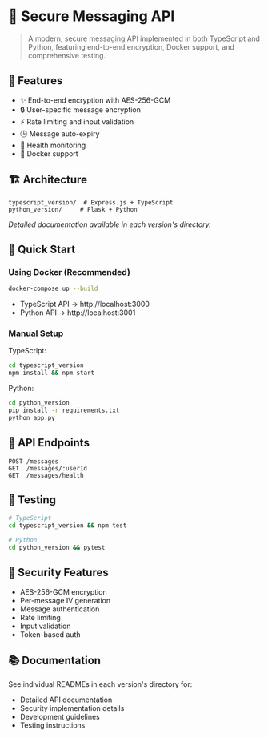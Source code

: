 # 🔐 Secure Messaging API

> A modern, secure messaging API implemented in both TypeScript and Python, featuring end-to-end encryption, Docker support, and comprehensive testing.

## 🌟 Features

- ✨ End-to-end encryption with AES-256-GCM
- 🔒 User-specific message encryption
- ⚡ Rate limiting and input validation
- 🕒 Message auto-expiry
- 🎯 Health monitoring
- 🐳 Docker support

## 🏗️ Architecture

```
typescript_version/  # Express.js + TypeScript
python_version/     # Flask + Python
```

*Detailed documentation available in each version's directory.*

## 🚀 Quick Start

### Using Docker (Recommended)
```bash
docker-compose up --build
```
- TypeScript API → http://localhost:3000
- Python API → http://localhost:3001

### Manual Setup

TypeScript:
```bash
cd typescript_version
npm install && npm start
```

Python:
```bash
cd python_version
pip install -r requirements.txt
python app.py
```

## 🔌 API Endpoints

```http
POST /messages
GET  /messages/:userId
GET  /messages/health
```

## 🧪 Testing

```bash
# TypeScript
cd typescript_version && npm test

# Python
cd python_version && pytest
```

## 🔐 Security Features

- AES-256-GCM encryption
- Per-message IV generation
- Message authentication
- Rate limiting
- Input validation
- Token-based auth

## 📚 Documentation
See individual READMEs in each version's directory for:
- Detailed API documentation
- Security implementation details
- Development guidelines
- Testing instructions
